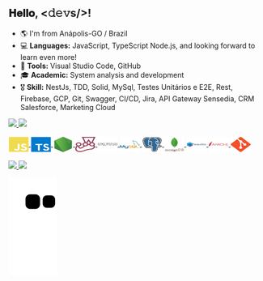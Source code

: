 ## 𝐇𝐞𝐥𝐥𝐨, <𝚍𝚎𝚟s/>! 

<!-- My name is Jonathan Vinicius Braz Silva and I absolutely love Technology!  -->

- 🌎 I'm from Anápolis-GO / Brazil
- 💻 **Languages:** JavaScript, TypeScript Node.js, and looking forward to learn even more!
- 🔧 **Tools:** Visual Studio Code, GitHub
- 🎓 **Academic:** System analysis and development
- 🎖 **Skill:** NestJs, TDD, Solid, MySql, Testes Unitários e E2E, Rest, Firebase, GCP, Git, Swagger, CI/CD, Jira, API Gateway Sensedia, CRM Salesforce, Marketing Cloud

<div>
  <a href="https://github.com/Joaovictor144">
  <img height="180em" src="https://github-readme-stats.vercel.app/api?username=jonathanGroupRoot&show_icons=true&theme=tokyonight&include_all_commits=true&count_private=true"/>
  <img height="180em" src="https://github-readme-stats.vercel.app/api/top-langs/?username=jonathanGroupRoot&layout=compact&langs_count=7&theme=tokyonight"/>
</div>
  
  </div>
  <div style="display: inline_block"><br>
    <img align="center" alt="Joao-Js" height="30" width="40" src="https://raw.githubusercontent.com/devicons/devicon/master/icons/javascript/javascript-plain.svg">
    <img align="center" alt="Joao-CSS" height="30" width="40" src="https://raw.githubusercontent.com/devicons/devicon/master/icons/typescript/typescript-plain.svg">
    <img align="center" alt="Joao-nd" height="30" width="40" src="https://github.com/devicons/devicon/blob/master/icons/nodejs/nodejs-original.svg">
    <img align="center" alt="Joao-jq" height="30" width="40" src="https://github.com/devicons/devicon/blob/master/icons/jest/jest-plain.svg">
    <img align="center" alt="Joao-bt" height="30" width="40" src="https://github.com/devicons/devicon/blob/master/icons/express/express-original-wordmark.svg">
    <img align="center" alt="Joao-vue" height="30" width="40" src="https://github.com/devicons/devicon/blob/master/icons/mysql/mysql-original-wordmark.svg">
    <img align="center" alt="Joao-pgsql" height="30" width="40" src="https://github.com/devicons/devicon/blob/master/icons/postgresql/postgresql-original.svg">
    <img align="center" alt="Joao-kotlin" height="30" width="40" src="https://github.com/devicons/devicon/blob/master/icons/mongodb/mongodb-original-wordmark.svg">
    <img align="center" alt="Joao-React" height="30" width="40" src="https://raw.githubusercontent.com/devicons/devicon/master/icons/sequelize/sequelize-original-wordmark.svg">
    <img align="center" alt="Joao-HTML" height="30" width="40" src="https://raw.githubusercontent.com/devicons/devicon/master/icons/apache/apache-original-wordmark.svg">
    <img align="center" alt="Joao-git" height="30" width="40" src="https://github.com/devicons/devicon/blob/master/icons/git/git-original.svg">
   
</div>
<br/>
<div>
   <a href="https://www.linkedin.com/in/jonathan-vinicius" target="_blank">
     <img src="https://img.shields.io/badge/-LinkedIn-%230077B5?style=for-the-badge&logo=linkedin&logoColor=white" target="_blank">
     <a href="https://instagram.com/_jonathanbraz" target="_blank"><img src="https://img.shields.io/badge/-Instagram-%23E4405F?style=for-the-badge&logo=instagram&logoColor=white" target="_blank"></a>
  </a>  
 
</div>

 
  ![Snake animation](https://github.com/rafaballerini/rafaballerini/blob/output/github-contribution-grid-snake.svg)
 
